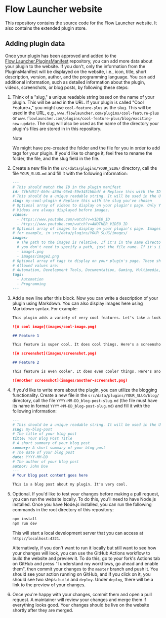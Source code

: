 # Flow Launcher website

This repository contains the source code for the Flow Launcher website. It also contains the extended plugin store.

## Adding plugin data

Once your plugin has been approved and added to
the [Flow.Launcher.PluginsManifest](https://github.com/Flow-Launcher/Flow.Launcher.PluginsManifest/) repository, you can
add more data about your plugin to the website. If you don't, only the information from the PluginsManifest will be
displayed on the website, i.e., icon, title, short description, version, author, and the programming language. You can
add additional information, such as detailed information about the plugin, videos, screenshots, or blog posts, by
following these steps:

1. Think of a "slug," a unique readable string based on the name of your plugin. This will be used in the URL. If your
   plugin is called "Cool Feature+," you might use `cool-feature-plus` as the slug. This will be used in the URL, e.g.,
   `www.flowlauncher.com/plugins/cool-feature-plus` or
   `www.flowlauncher.com/plugins/cool-feature-plus/blog/exciting-new-update`. The slug will also be used as the name of
   the directory your plugin's files are stored in in this repository.
   > [!NOTE]
   > We might have pre-created the folder and the file for you in order to add tags for your plugin. If you'd like to
   > change it, feel free to rename the folder, the file, and the slug field in the file.
2. Create a new file in the `src/data/plugins/YOUR_SLUG/` directory, call the file `YOUR_SLUG.md` and fill it with the
   following information:
   ```markdown
   ---
   # This should match the ID in the plugin manifest
   id: 7fbfd61f-0b9c-480d-93e8-59e3451bbbdf # Replace this with the ID of your plugin
   # This should be a unique readable string. It will be used in the URL, e.g. `/plugins/my-cool-plugin`
   slug: my-cool-plugin # Replace this with the slug you've chosen
   # Optional array of videos to display on your plugin's page. Only YouTube links are supported.
   # Videos are always displayed before images.
   videos:
     - https://www.youtube.com/watch?v=VIDEO_ID
     - https://www.youtube.com/watch?v=ANOTHER_VIDEO_ID
   # Optional array of images to display on your plugin's page. Images should be stored near YOUR_SLUG.md,
   # for example, in src/data/plugins/YOUR_SLUG/images/
   images:
     # The path to the images is relative. If it's in the same directory as the .md file,
     # you don't need to specify a path, just the file name. If it's in a subdirectory, you need to specify the path.
     - image1.png
     - images/image2.png
   # Optional array of tags to display on your plugin's page. These should be relevant to your plugin.
   # Allowed values are:
   # Automation, Development Tools, Documentation, Gaming, Multimedia, Programming, Search, System, Utilities
   tags:
     - Automation
     - Programming
   ---
   ```
3. Add a new line after this block. Now you can write a description of your plugin using Markdown. You can also display
   images here using Markdown syntax. For example:
   ```markdown
   This plugin adds a variety of very cool features. Let's take a look at them!
   
   ![A cool image](images/cool-image.png)
   
   ## Feature 1
   
   This feature is super cool. It does cool things. Here's a screenshot:
   
   ![A screenshot](images/screenshot.png)
   
   ## Feature 2
   
   This feature is even cooler. It does even cooler things. Here's another screenshot:
   
   ![Another screenshot](images/another-screenshot.png)
   ```
4. If you'd like to write more about the plugin, you can utilize the blogging functionality. Create a new file in the
   `src/data/plugins/YOUR_SLUG/blog/` directory, call the file `YYYY-MM-DD_blog-post-slug.md` (the file must have its
   name in format `YYYY-MM-DD_blog-post-slug.md`) and fill it with the following information:
   ```markdown
   ---
   # This should be a unique readable string. It will be used in the URL, e.g. `/plugins/my-cool-plugin/blog/my-blog-post`
   slug: my-blog-post
   # The title of your blog post
   title: Your Blog Post Title
   # A short summary of your blog post
   summary: A short summary of your blog post
   # The date of your blog post
   date: YYYY-MM-DD
   # The author of your blog post
   author: John Doe
   ---
   # Your blog post content goes here
   
   This is a blog post about my plugin. It's very cool.
   ```

5. Optional. If you'd like to test your changes before making a pull request, you can run the website locally. To do
   this, you'll need to have Node.js installed. Once you have Node.js installed, you can run the following commands in
   the root directory of this repository:
   ```bash
   npm install
   npm run dev
   ```
   This will start a local development server that you can access at `http://localhost:4321`.

   Alternatively, if you don't want to run it locally but still want to see how your changes will look, you can use the
   GitHub Actions workflow to build the website and preview it. To do this, go to your fork's Actions tab on GitHub and
   press "I understand my workflows, go ahead and enable them", then commit your changes to the `master` branch and push
   it. You should see your action running on GitHub, and if you click on it, you should see two steps: `build` and
   `deploy`. Under `deploy`, there will be a link to the preview of your changes.

6. Once you're happy with your changes, commit them and open a pull request. A maintainer will review your changes and
   merge them if everything looks good. Your changes should be live on the website shortly after they are merged.
